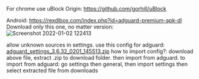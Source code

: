 For chrome use uBlock Origin: https://github.com/gorhill/uBlock




Android: https://rexdlbox.com/index.php?id=adguard-premium-apk-dl
 Download only this one, no matter version:
 ![Screenshot 2022-01-02 122413](https://user-images.githubusercontent.com/96969853/147868600-7f114265-47ba-4fb9-85e2-3b277407263b.png)

allow unknown sources in settings. 
use this config for adguard: [adguard_settings_3.6.32_0201_145513.zip](https://github.com/PXBT/ULTIMATE-UNIVERSAL-CHEATSHEET/files/7798691/adguard_settings_3.6.32_0201_145513.zip)
how to import config?:
download above file, extract .zip to download folder. then import from adguard. to import from adguard: go settings then general, then import settings then select extracted file from downloads
